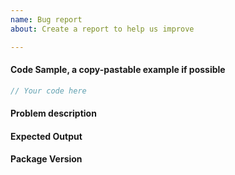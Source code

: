 ```yaml
---
name: Bug report
about: Create a report to help us improve

---
```


#### Code Sample, a copy-pastable example if possible

```stata
// Your code here

```
#### Problem description

<!--
This should explain **why** the current behavior is a problem and why the expected output is a better solution.

**Note**: Many problems can be resolved by simply upgrading `stata_kernel` to the latest version. Before submitting, please check if that solution works for you.
-->

#### Expected Output

#### Package Version

<!-- You can find the package version with `pip show stata_kernel` -->
